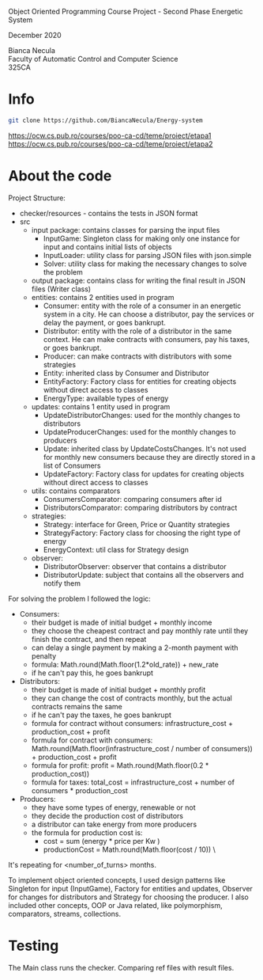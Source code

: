 Object Oriented Programming Course
Project - Second Phase
Energetic System

December 2020

Bianca Necula \
Faculty of Automatic Control and Computer Science \
325CA 

# Info
```bash
git clone https://github.com/BiancaNecula/Energy-system
```
https://ocw.cs.pub.ro/courses/poo-ca-cd/teme/proiect/etapa1
https://ocw.cs.pub.ro/courses/poo-ca-cd/teme/proiect/etapa2

# About the code
Project Structure:

* checker/resources - contains the tests in JSON format
* src 
    * input package: contains classes for parsing the input files
        * InputGame: Singleton class for making only one instance for input and contains initial lists of objects 
        * InputLoader: utility class for parsing JSON files with json.simple
        * Solver: utility class for making the necessary changes to solve the problem
    * output package: contains class for writing the final result in JSON files (Writer class)
    * entities: contains 2 entities used in program
        * Consumer: entity with the role of a consumer in an energetic system in a city. He can choose a distributor, pay the services or delay the payment, or goes bankrupt.
        * Distributor: entity with the role of a distributor in the same context. He can make contracts with consumers, pay his taxes, or goes bankrupt.
        * Producer: can make contracts with distributors with some strategies
        * Entity: inherited class by Consumer and Distributor 
        * EntityFactory: Factory class for entities for creating objects without direct access to classes
        * EnergyType: available types of energy
    * updates: contains 1 entity used in program
        * UpdateDistributorChanges: used for the monthly changes to distributors
        * UpdateProducerChanges: used for the monthly changes to producers
        * Update: inherited class by UpdateCostsChanges. It's not used for monthly new consumers because they are directly stored in a list of Consumers
        * UpdateFactory: Factory class for updates for creating objects without direct access to classes  
    * utils: contains comparators
        * ConsumersComparator: comparing consumers after id
        * DistributorsComparator: comparing distributors by contract
    * strategies: 
        * Strategy: interface for Green, Price or Quantity strategies
        * StrategyFactory: Factory class for choosing the right type of energy
        * EnergyContext: util class for Strategy design
    * observer:
        * DistributorObserver: observer that contains a distributor
        * DistributorUpdate: subject that contains all the observers and notify them
        
For solving the problem I followed the logic:
* Consumers:
    * their budget is made of initial budget + monthly income
    * they choose the cheapest contract and pay monthly rate until they finish the contract, and then repeat
    * can delay a single payment by making a 2-month payment with penalty
    * formula: Math.round(Math.floor(1.2*old_rate)) + new_rate
    * if he can't pay this, he goes bankrupt
* Distributors:
    * their budget is made of initial budget + monthly profit
    * they can change the cost of contracts monthly, but the actual contracts remains the same
    * if he can't pay the taxes, he goes bankrupt
    * formula for contract without consumers: infrastructure_cost + production_cost + profit
    * formula for contract with consumers: Math.round(Math.floor(infrastructure_cost / number of consumers)) + production_cost + profit
    * formula for profit: profit = Math.round(Math.floor(0.2 * production_cost))
    * formula for taxes: total_cost = infrastructure_cost + number of consumers * production_cost 
* Producers:
    * they have some types of energy, renewable or not
    * they decide the production cost of distributors
    * a distributor can take energy from more producers 
    * the formula for production cost is: 
        * cost = sum (energy * price per Kw )
        * productionCost = Math.round(Math.floor(cost / 10)) \\
    
It's repeating for <number_of_turns> months.
 
To implement object oriented concepts, I used design patterns like Singleton for input (InputGame), Factory for entities and updates, Observer for changes for distributors and Strategy for choosing the producer. I also included other concepts, OOP or Java related, like polymorphism, comparators, streams, collections.

# Testing

The Main class runs the checker.
Comparing ref files with result files.                   
